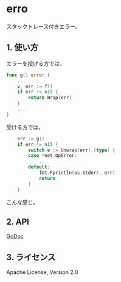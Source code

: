 <!--
Copyright 2015 realglobe, Inc.

Licensed under the Apache License, Version 2.0 (the "License");
you may not use this file except in compliance with the License.
You may obtain a copy of the License at

    http://www.apache.org/licenses/LICENSE-2.0

Unless required by applicable law or agreed to in writing, software
distributed under the License is distributed on an "AS IS" BASIS,
WITHOUT WARRANTIES OR CONDITIONS OF ANY KIND, either express or implied.
See the License for the specific language governing permissions and
limitations under the License.
-->


# erro

スタックトレース付きエラー。


## 1. 使い方

エラーを投げる方では、

```Go
func g() error {
	...
	v, err := f()
	if err != nil {
		return Wrap(err)
	}
	...
}
```

受ける方では、

```Go
	err := g()
	if err != nil {
		switch e := Unwrap(err).(type) {
		case *net.OpError:
			...
		default:
			fmt.Fprintln(os.Stderr, err)
			return
		}
	}
```

こんな感じ。


## 2. API

[GoDoc](http://godoc.org/github.com/realglobe-Inc/go-lib/erro)


## 3. ライセンス

Apache License, Version 2.0
